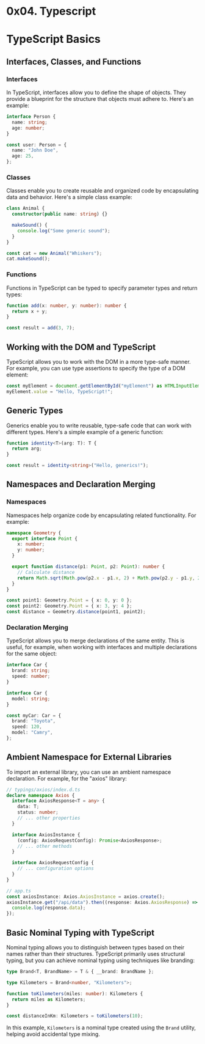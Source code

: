 # 0x04. Typescript

# TypeScript Basics

## Interfaces, Classes, and Functions

### Interfaces

In TypeScript, interfaces allow you to define the shape of objects. They provide a blueprint for the structure that objects must adhere to. Here's an example:

```typescript
interface Person {
  name: string;
  age: number;
}

const user: Person = {
  name: "John Doe",
  age: 25,
};
```

### Classes

Classes enable you to create reusable and organized code by encapsulating data and behavior. Here's a simple class example:

```typescript
class Animal {
  constructor(public name: string) {}

  makeSound() {
    console.log("Some generic sound");
  }
}

const cat = new Animal("Whiskers");
cat.makeSound();
```

### Functions

Functions in TypeScript can be typed to specify parameter types and return types:

```typescript
function add(x: number, y: number): number {
  return x + y;
}

const result = add(3, 7);
```

## Working with the DOM and TypeScript

TypeScript allows you to work with the DOM in a more type-safe manner. For example, you can use type assertions to specify the type of a DOM element:

```typescript
const myElement = document.getElementById("myElement") as HTMLInputElement;
myElement.value = "Hello, TypeScript!";
```

## Generic Types

Generics enable you to write reusable, type-safe code that can work with different types. Here's a simple example of a generic function:

```typescript
function identity<T>(arg: T): T {
  return arg;
}

const result = identity<string>("Hello, generics!");
```

## Namespaces and Declaration Merging

### Namespaces

Namespaces help organize code by encapsulating related functionality. For example:

```typescript
namespace Geometry {
  export interface Point {
    x: number;
    y: number;
  }

  export function distance(p1: Point, p2: Point): number {
    // Calculate distance
    return Math.sqrt(Math.pow(p2.x - p1.x, 2) + Math.pow(p2.y - p1.y, 2));
  }
}

const point1: Geometry.Point = { x: 0, y: 0 };
const point2: Geometry.Point = { x: 3, y: 4 };
const distance = Geometry.distance(point1, point2);
```

### Declaration Merging

TypeScript allows you to merge declarations of the same entity. This is useful, for example, when working with interfaces and multiple declarations for the same object:

```typescript
interface Car {
  brand: string;
  speed: number;
}

interface Car {
  model: string;
}

const myCar: Car = {
  brand: "Toyota",
  speed: 120,
  model: "Camry",
};
```

## Ambient Namespace for External Libraries

To import an external library, you can use an ambient namespace declaration. For example, for the "axios" library:

```typescript
// typings/axios/index.d.ts
declare namespace Axios {
  interface AxiosResponse<T = any> {
    data: T;
    status: number;
    // ... other properties
  }

  interface AxiosInstance {
    (config: AxiosRequestConfig): Promise<AxiosResponse>;
    // ... other methods
  }

  interface AxiosRequestConfig {
    // ... configuration options
  }
}

// app.ts
const axiosInstance: Axios.AxiosInstance = axios.create();
axiosInstance.get("/api/data").then((response: Axios.AxiosResponse) => {
  console.log(response.data);
});
```

## Basic Nominal Typing with TypeScript

Nominal typing allows you to distinguish between types based on their names rather than their structures. TypeScript primarily uses structural typing, but you can achieve nominal typing using techniques like branding:

```typescript
type Brand<T, BrandName> = T & { __brand: BrandName };

type Kilometers = Brand<number, "Kilometers">;

function toKilometers(miles: number): Kilometers {
  return miles as Kilometers;
}

const distanceInKm: Kilometers = toKilometers(10);
```

In this example, `Kilometers` is a nominal type created using the `Brand` utility, helping avoid accidental type mixing.